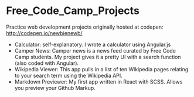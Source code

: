 # Free_Code_Camp_Projects
Practice web development projects originally hosted at codepen: http://codepen.io/newbienewb/
- Calculator: self-explanatory. I wrote a calculator using Angular.js
- Camper News: Camper news is a news feed curated by Free Code Camp students. My project gives it a pretty UI with a search function (also coded with Angular).
- Wikipedia Viewer: This app pulls in a list of ten Wikipedia pages relating to your search term using the Wikipedia API.
- Markdown Previewer: My first app written in React with SCSS. Allows you preview your Github Markup.
